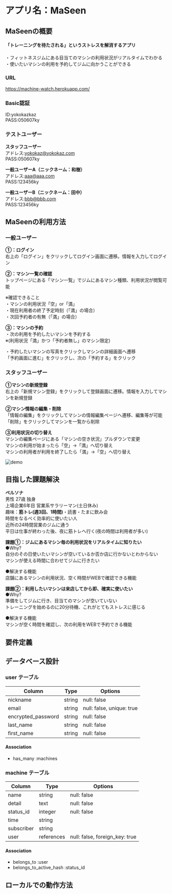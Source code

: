 # アプリ名：MaSeen

## MaSeenの概要
#### 「トレーニングを待たされる」というストレスを解消するアプリ
・フィットネスジムにある目当てのマシンの利用状況がリアルタイムでわかる  
・使いたいマシンの利用を予約してジムに向かうことができる

### URL
https://machine-watch.herokuapp.com/

### Basic認証
ID:yokokazkaz  
PASS:050607ky

### テストユーザー
**スタッフユーザー**  
アドレス:yokokaz@yokokaz.com  
PASS:050607ky  
  
**一般ユーザーA（ニックネーム：和樹）**  
アドレス:aaa@aaa.com  
PASS:123456ky  
  
**一般ユーザーB（ニックネーム：田中）**  
アドレス:bbb@bbb.com  
PASS:123456ky

## MaSeenの利用方法  
  
### 一般ユーザー
**①：ログイン**  
右上の「ログイン」をクリックしてログイン画面に遷移。情報を入力してログイン  
  
  
**②：マシン一覧の確認**  
トップページにある「マシン一覧」でジムにあるマシン種類、利用状況が閲覧可能  
  
※確認できること  
・マシンの利用状況「空」or「満」  
・現在利用者の終了予定時刻（「満」の場合）  
・次回予約者の有無（「満」の場合）  
  
  
**③：マシンの予約**  
・次の利用を予約したいマシンを予約する  
※(利用状況「満」かつ「予約者無し」のマシン限定)  
  
・予約したいマシンの写真をクリックしマシンの詳細画面へ遷移  
「予約画面に進む」をクリックし、次の「予約する」をクリック  
  
  
### スタッフユーザー
**①マシンの新規登録**  
右上の「新規マシン登録」をクリックして登録画面に遷移。情報を入力してマシンを新規登録  
  
  
**②マシン情報の編集・削除**  
「情報の編集」をクリックしてマシンの情報編集ページへ遷移、編集等が可能  
「削除」をクリックしてマシンを一覧から削除  
  
  
**③利用状況の切り替え**  
マシンの編集ページにある「マシンの空き状況」プルダウンで変更  
マシンの利用が始まったら「空」→「満」へ切り替え  
マシンの利用者が利用を終了したら「満」→「空」へ切り替え  
  

![demo](https://gyazo.com/f900338f36eee0ade84040c71b26309f)  

## 目指した課題解決
**ペルソナ**  
男性&nbsp;27歳&nbsp;独身  
上場企業6年目&nbsp;営業系サラリーマン(土日休み)  
趣味：**筋トレ(週3回、1時間)**・読書・たまに飲み会  
時間をなるべく効率的に使いたい人  
近所の24時間営業のジムに通う  
平日は仕事が終わった後、夜に筋トレへ行く(夜の時間は利用者が多い)  
  
**課題①：ジムにあるマシン毎の利用状況をリアルタイムに知りたい**  
  ●Why?  
  自分のその日使いたいマシンが空いているか否か店に行かないとわからない  
  マシンが使える時間に合わせてジムに行きたい  
    
  ●解決する機能  
  店舗にあるマシンの利用状況、空く時間がWEBで確認できる機能  
    
**課題②：利用したいマシンは来店してから即、確実に使いたい**  
●Why?  
準備をしてジムに行き、目当てのマシンが空いていない  
トレーニングを始めるのに20分待機、これがとてもストレスに感じる  

●解決する機能  
マシンが空く時間を確認し、次の利用をWEBで予約できる機能

## 要件定義





## データベース設計

### user テーブル

| Column             | Type   | Options                   |
| ------------------ | ------ | ------------------------- |
| nickname           | string | null: false               |
| email              | string | null: false, unique: true |
| encrypted_password | string | null: false               |
| last_name          | string | null: false               |
| first_name         | string | null: false               |


#### Association

- has_many :machines

### machine テーブル

| Column           | Type       | Options                        |
| ---------------- | ---------- | ------------------------------ |
| name             | string     | null: false                    |
| detail           | text       | null: false                    |
| status_id        | integer    | null: false                    |
| time             | string     |                                |
| subscriber       | string     |                                |
| user             | references | null: false, foreign_key: true |

#### Association

- belongs_to :user
- belongs_to_active_hash :status_id

## ローカルでの動作方法